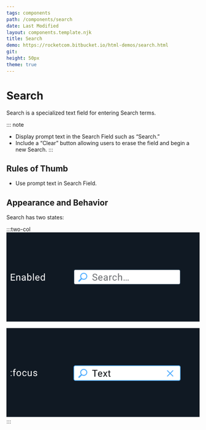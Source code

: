 ```yaml
---
tags: components
path: /components/search
date: Last Modified
layout: components.template.njk
title: Search
demo: https://rocketcom.bitbucket.io/html-demos/search.html
git: 
height: 50px
theme: true
---
```


# Search

Search is a specialized text field for entering Search terms.

::: note

- Display prompt text in the Search Field such as “Search.”
- Include a “Clear” button allowing users to erase the field and begin a new Search.
  :::

## Rules of Thumb

- Use prompt text in Search Field.

## Appearance and Behavior

Search has two states:

:::two-col
![The normal (enabled) state is less prominent than the focused state.](/img/components/search-enabled.png "The normal (enabled) state is less prominent than the focused state.")

![Within the focused state, the magnifying glass symbol is more prominent. The “Clear” button becomes enabled.](/img/components/search-focus.png "Within the focused state, the magnifying glass symbol is more prominent. The “Clear” button becomes enabled.")
:::

